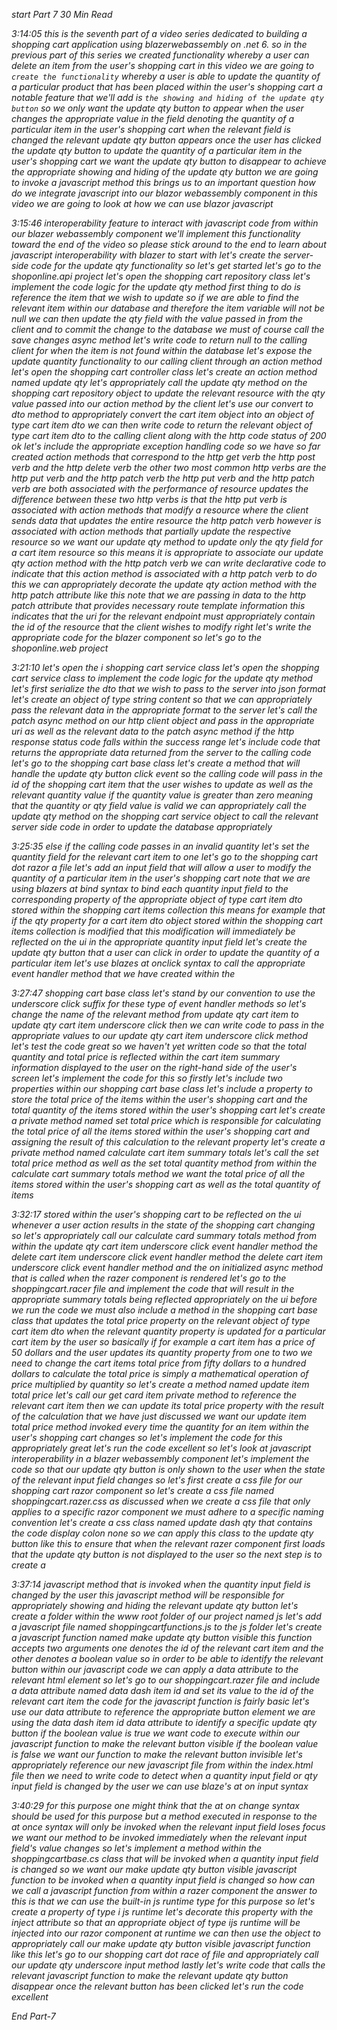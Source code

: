*start Part 7*
*30 Min Read*

*3:14:05
this is the seventh part of a video series dedicated to building a shopping cart application using blazerwebassembly on .net 6. so in the previous part of this series we created functionality whereby a user can delete an item from the user's shopping cart in this video we are going to `create the functionality` whereby a user is able to update the quantity of a particular product that has been placed within the user's shopping cart a notable feature that we'll add is `the showing and hiding of the update qty button` so we only want the update qty button to appear when the user changes the appropriate value in the field denoting the quantity of a particular item in the user's shopping cart when the relevant field is changed the relevant update qty button appears once the user has clicked the update qty button to update the quantity of a particular item in the user's shopping cart we want the update qty button to disappear to achieve the appropriate showing and hiding of the update qty button we are going to invoke a javascript method this brings us to an important question how do we integrate javascript into our blazor webassembly component in this video we are going to look at how we can use blazor javascript*

*3:15:46
interoperability feature to interact with javascript code from within our blazer webassembly component we'll implement this functionality toward the end of the video so please stick around to the end to learn about javascript interoperability with blazer to start with let's create the server-side code for the update qty functionality so let's get started let's go to the shoponline.api project let's open the shopping cart repository class let's implement the code logic for the update qty method first thing to do is reference the item that we wish to update so if we are able to find the relevant item within our database and therefore the item variable will not be null we can then update the qty field with the value passed in from the client and to commit the change to the database we must of course call the save changes async method let's write code to return null to the calling client for when the item is not found within the database let's expose the update quantity functionality to our calling client through an action method let's open the shopping cart controller class let's create an action method named update qty let's appropriately call the update qty method on the shopping cart repository object to update the relevant resource with the qty value passed into our action method by the client let's use our convert to dto method to appropriately convert the cart item object into an object of type cart item dto we can then write code to return the relevant object of type cart item dto to the calling client along with the http code status of 200 ok let's include the appropriate exception handling code so we have so far created action methods that correspond to the http get verb the http post verb and the http delete verb the other two most common http verbs are the http put verb and the http patch verb the http put verb and the http patch verb are both associated with the performance of resource updates the difference between these two http verbs is that the http put verb is associated with action methods that modify a resource where the client sends data that updates the entire resource the http patch verb however is associated with action methods that partially update the respective resource so we want our update qty method to update only the qty field for a cart item resource so this means it is appropriate to associate our update qty action method with the http patch verb we can write declarative code to indicate that this action method is associated with a http patch verb to do this we can appropriately decorate the update qty action method with the http patch attribute like this note that we are passing in data to the http patch attribute that provides necessary route template information this indicates that the uri for the relevant endpoint must appropriately contain the id of the resource that the client wishes to modify right let's write the appropriate code for the blazer component so let's go to the shoponline.web project*

*3:21:10
let's open the i shopping cart service class let's open the shopping cart service class to implement the code logic for the update qty method let's first serialize the dto that we wish to pass to the server into json format let's create an object of type string content so that we can appropriately pass the relevant data in the appropriate format to the server let's call the patch async method on our http client object and pass in the appropriate uri as well as the relevant data to the patch async method if the http response status code falls within the success range let's include code that returns the appropriate data returned from the server to the calling code let's go to the shopping cart base class let's create a method that will handle the update qty button click event so the calling code will pass in the id of the shopping cart item that the user wishes to update as well as the relevant quantity value if the quantity value is greater than zero meaning that the quantity or qty field value is valid we can appropriately call the update qty method on the shopping cart service object to call the relevant server side code in order to update the database appropriately*

*3:25:35
else if the calling code passes in an invalid quantity let's set the quantity field for the relevant cart item to one let's go to the shopping cart dot razor a file let's add an input field that will allow a user to modify the quantity of a particular item in the user's shopping cart note that we are using blazers at bind syntax to bind each quantity input field to the corresponding property of the appropriate object of type cart item dto stored within the shopping cart items collection this means for example that if the qty property for a cart item dto object stored within the shopping cart items collection is modified that this modification will immediately be reflected on the ui in the appropriate quantity input field let's create the update qty button that a user can click in order to update the quantity of a particular item let's use blazes at onclick syntax to call the appropriate event handler method that we have created within the*

*3:27:47
shopping cart base class let's stand by our convention to use the underscore click suffix for these type of event handler methods so let's change the name of the relevant method from update qty cart item to update qty cart item underscore click then we can write code to pass in the appropriate values to our update qty cart item underscore click method let's test the code great so we haven't yet written code so that the total quantity and total price is reflected within the cart item summary information displayed to the user on the right-hand side of the user's screen let's implement the code for this so firstly let's include two properties within our shopping cart base class let's include a property to store the total price of the items within the user's shopping cart and the total quantity of the items stored within the user's shopping cart let's create a private method named set total price which is responsible for calculating the total price of all the items stored within the user's shopping cart and assigning the result of this calculation to the relevant property let's create a private method named calculate cart item summary totals let's call the set total price method as well as the set total quantity method from within the calculate cart summary totals method we want the total price of all the items stored within the user's shopping cart as well as the total quantity of items*

*3:32:17
stored within the user's shopping cart to be reflected on the ui whenever a user action results in the state of the shopping cart changing so let's appropriately call our calculate card summary totals method from within the update qty cart item underscore click event handler method the delete cart item underscore click event handler method the delete cart item underscore click event handler method and the on initialized async method that is called when the razer component is rendered let's go to the shoppingcart.racer file and implement the code that will result in the appropriate summary totals being reflected appropriately on the ui before we run the code we must also include a method in the shopping cart base class that updates the total price property on the relevant object of type cart item dto when the relevant quantity property is updated for a particular cart item by the user so basically if for example a cart item has a price of 50 dollars and the user updates its quantity property from one to two we need to change the cart items total price from fifty dollars to a hundred dollars
to calculate the total price is simply a mathematical operation of price multiplied by quantity so let's create a method named update item total price let's call our get card item private method to reference the relevant cart item then we can update its total price property with the result of the calculation that we have just discussed we want our update item total price method invoked every time the quantity for an item within the user's shopping cart changes so let's implement the code for this appropriately great let's run the code excellent so let's look at javascript interoperability in a blazer webassembly component let's implement the code so that our update qty button is only shown to the user when the state of the relevant input field changes so let's first create a css file for our shopping cart razor component so let's create a css file named shoppingcart.razer.css as discussed when we create a css file that only applies to a specific razor component we must adhere to a specific naming convention let's create a css class named update dash qty that contains the code display colon none so we can apply this class to the update qty button like this to ensure that when the relevant razer component first loads that the update qty button is not displayed to the user so the next step is to create a*

*3:37:14
javascript method that is invoked when the quantity input field is changed by the user this javascript method will be responsible for appropriately showing and hiding the relevant update qty button let's create a folder within the www
root folder of our project named js let's add a javascript file named shoppingcartfunctions.js to the js folder let's create a javascript function named make update qty button visible this function accepts two arguments one denotes the id of the relevant cart item and the other denotes a boolean value so in order to be able to identify the relevant button within our javascript code we can apply a data attribute to the relevant html element so let's go to our shoppingcart.razer file and include a data attribute named data dash item id and set its value to the id of the relevant cart item the code for the javascript function is
fairly basic let's use our data attribute to reference the appropriate button element we are using the data dash item id data attribute to identify a specific update qty button if the boolean value is true we want code to execute within our javascript function to make the relevant button visible if the boolean value is false we want our function to make the relevant button
invisible let's appropriately reference our new javascript file from within the index.html file then we need to write code to detect when a quantity input field or qty input field is changed by the user we can use blaze's at on input syntax*

*3:40:29
for this purpose one might think that the at on change syntax should be used for this purpose but a method executed in response to the at once syntax will only be invoked when the relevant input field loses focus we want our method to be invoked immediately when the relevant input field's value changes so let's implement a method within the shoppingcartbase.cs class that will be invoked when a quantity input field is changed so we want our make update qty button visible javascript function to be invoked when a quantity input field is changed so how can we call a javascript function from within a razer component the answer to this is that we can use the built-in js runtime type for this purpose so let's create a property of type i js runtime
let's decorate this property with the inject attribute so that an appropriate object of type ijs runtime will be injected into our razor component at runtime we can then use the object to appropriately call our make update qty button visible javascript function like this let's go to our shopping cart dot race of file and appropriately call our update qty underscore input method lastly let's write code that calls the relevant javascript function to make the relevant update qty button disappear once the relevant button has been clicked let's run the code excellent*

*End Part-7*
